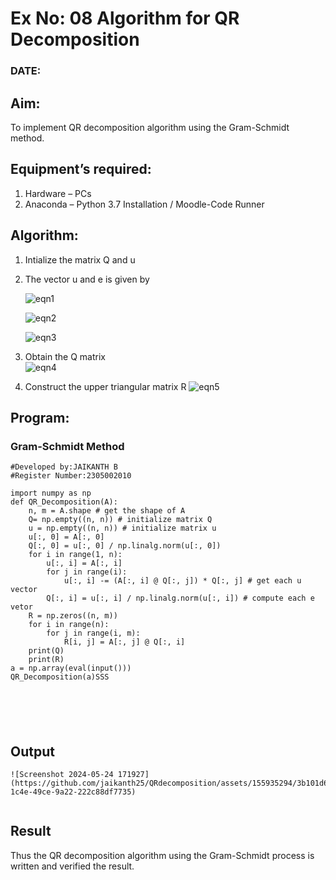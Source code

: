# Ex No: 08 Algorithm for QR Decomposition
### DATE:
## Aim:
To implement QR decomposition algorithm using the Gram-Schmidt method.

## Equipment’s required:
1.	Hardware – PCs
2.	Anaconda – Python 3.7 Installation / Moodle-Code Runner
 
## Algorithm:
1.	Intialize the matrix Q and u
2.	The vector u and e is given by

    ![eqn1](./ex4.jpg)

    ![eqn2](./ex6.jpg)

    ![eqn3](./ex3.jpg)

3.	Obtain the Q matrix   
    ![eqn4](./ex1.jpg)
4.	Construct the upper triangular matrix R
    ![eqn5](./ex2.jpg)



## Program:
### Gram-Schmidt Method
```
#Developed by:JAIKANTH B
#Register Number:2305002010

import numpy as np
def QR_Decomposition(A):
    n, m = A.shape # get the shape of A
    Q= np.empty((n, n)) # initialize matrix Q
    u = np.empty((n, n)) # initialize matrix u
    u[:, 0] = A[:, 0]
    Q[:, 0] = u[:, 0] / np.linalg.norm(u[:, 0])
    for i in range(1, n):
        u[:, i] = A[:, i]
        for j in range(i):
            u[:, i] -= (A[:, i] @ Q[:, j]) * Q[:, j] # get each u vector
        Q[:, i] = u[:, i] / np.linalg.norm(u[:, i]) # compute each e vetor
    R = np.zeros((n, m))
    for i in range(n):
        for j in range(i, m):
            R[i, j] = A[:, j] @ Q[:, i]
    print(Q)
    print(R)
a = np.array(eval(input()))
QR_Decomposition(a)SSS






```

## Output
```
![Screenshot 2024-05-24 171927](https://github.com/jaikanth25/QRdecomposition/assets/155935294/3b101d68-1c4e-49ce-9a22-222c88df7735)


```

## Result
Thus the QR decomposition algorithm using the Gram-Schmidt process is written and verified the result.
